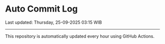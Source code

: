 # Auto Commit Log

Last updated: Thursday, 25-09-2025 03:15 WIB

---

This repository is automatically updated every hour using GitHub Actions.
